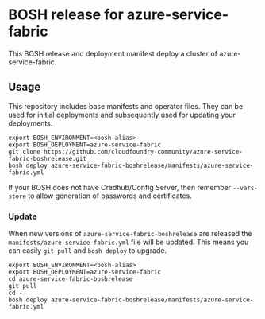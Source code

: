# BOSH release for azure-service-fabric

This BOSH release and deployment manifest deploy a cluster of azure-service-fabric.

## Usage

This repository includes base manifests and operator files. They can be used for initial deployments and subsequently used for updating your deployments:

```
export BOSH_ENVIRONMENT=<bosh-alias>
export BOSH_DEPLOYMENT=azure-service-fabric
git clone https://github.com/cloudfoundry-community/azure-service-fabric-boshrelease.git
bosh deploy azure-service-fabric-boshrelease/manifests/azure-service-fabric.yml
```

If your BOSH does not have Credhub/Config Server, then remember `--vars-store` to allow generation of passwords and certificates.

### Update

When new versions of `azure-service-fabric-boshrelease` are released the `manifests/azure-service-fabric.yml` file will be updated. This means you can easily `git pull` and `bosh deploy` to upgrade.

```
export BOSH_ENVIRONMENT=<bosh-alias>
export BOSH_DEPLOYMENT=azure-service-fabric
cd azure-service-fabric-boshrelease
git pull
cd -
bosh deploy azure-service-fabric-boshrelease/manifests/azure-service-fabric.yml
```

